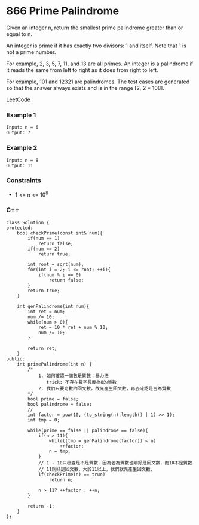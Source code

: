 # 866 Prime Palindrome

Given an integer n, return the smallest prime palindrome greater than or equal to n.

An integer is prime if it has exactly two divisors: 1 and itself. Note that 1 is not a prime number.

For example, 2, 3, 5, 7, 11, and 13 are all primes.
An integer is a palindrome if it reads the same from left to right as it does from right to left.

For example, 101 and 12321 are palindromes.
The test cases are generated so that the answer always exists and is in the range [2, 2 * 108].
 

[LeetCode](https://leetcode.cn/problems/smallest-subtree-with-all-the-deepest-nodes/)


### Example 1

```
Input: n = 6
Output: 7
```

### Example 2

```
Input: n = 8
Output: 11
```

### Constraints

* 1 <= n <= 10<sup>8</sup>

### C++ 

```
class Solution {
protected:
    bool checkPrime(const int& num){
        if(num == 1)
            return false;
        if(num == 2)
            return true;
            
        int root = sqrt(num);        
        for(int i = 2; i <= root; ++i){
            if(num % i == 0)
                return false;
        }
        return true;
    }

    int genPalindrome(int num){
        int ret = num;
        num /= 10;
        while(num > 0){
            ret = 10 * ret + num % 10;
            num /= 10;
        }

        return ret;
    }
public:
    int primePalindrome(int n) {
        /*
            1. 如何確認一個數是質數：暴力法
               trick: 不存在數字長度為8的質數
            2. 我們只要奇數的回文數，故先產生回文數，再去確認是否為質數           
        */
        bool prime = false;
        bool palindrome = false;
        //
        int factor = pow(10, (to_string(n).length() | 1) >> 1); 
        int tmp = 0;
        
        while(prime == false || palindrome == false){
            if(n > 11){                 
                while((tmp = genPalindrome(factor)) < n)
                    ++factor;
                n = tmp;
            }            
            // 1 - 10只檢查是不是質數，因為若為質數也剛好是回文數，而10不是質數
            // 11剛好是回文數，大於11以上，我們就先產生回文數，
            if(checkPrime(n) == true)
                return n;      

            n > 11? ++factor : ++n;      
        }

        return -1;
    }
};
```